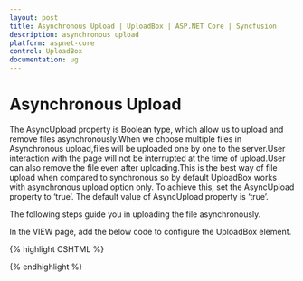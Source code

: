 ```yaml
---
layout: post
title: Asynchronous Upload | UploadBox | ASP.NET Core | Syncfusion
description: asynchronous upload
platform: aspnet-core
control: UploadBox
documentation: ug
---
```


# Asynchronous Upload

The AsyncUpload property is Boolean type, which allow us to upload and remove files asynchronously.When we choose multiple files in Asynchronous upload,files will be uploaded one by one to the server.User interaction with the page will not be interrupted at the time of upload.User can also remove the file even after uploading.This is the best way of file upload when compared to synchronous so by default UploadBox works with asynchronous upload option only. To achieve this, set the AsyncUpload property to ‘true’. The default value of AsyncUpload property is ‘true’.

The following steps guide you in uploading the file asynchronously.

In the VIEW page, add the below code to configure the UploadBox element.

{% highlight CSHTML %}

<ej-upload-box id="UploadDefault" save-url="//mvc.syncfusion.com/Services/FileUpload/UploadBox/saveFiles" remove-url="//mvc.syncfusion.com/Services/FileUpload/UploadBox/removeFiles" async-upload="true"></ej-upload-box>

{% endhighlight %}
